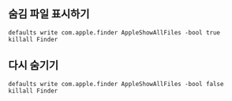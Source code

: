 ## 숨김 파일 표시하기

```
defaults write com.apple.finder AppleShowAllFiles -bool true
killall Finder
```

## 다시 숨기기

```
defaults write com.apple.finder AppleShowAllFiles -bool false
killall Finder
```

